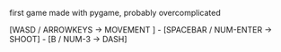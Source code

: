 first game made with pygame, probably overcomplicated

[WASD / ARROWKEYS      ->    MOVEMENT ] -
[SPACEBAR / NUM-ENTER  ->    SHOOT] -
[B / NUM-3             ->    DASH]
